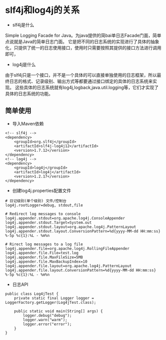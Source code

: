 # slf4j和log4j的关系

- slf4j是什么

Simple Logging Facade for Java。为java提供的简bai单日志Facade门面，简单点说就是Java的简单日志门面。
它是把不同的日志系统的实现进行了具体的抽象化，只提供了统一的日志使用接口，使用时只需要按照其提供的接口方法进行调用即可，

- log4j是什么

由于slf4j只是一个接口，并不是一个具体的可以直接单独使用的日志框架，所以最终日志的格式、记录级别、输出方式等都要通过接口绑定的具体的日志系统来实现。
这些具体的日志系统就有log4j,logback,java.util.logging等，它们才实现了具体的日志系统的功能。

## 简单使用

- 导入Maven依赖

```
<!-- slf4j -->
<dependency>
    <groupId>org.slf4j</groupId>
    <artifactId>slf4j-log4j12</artifactId>
    <version>1.7.12</version>
</dependency>
<!-- log4j -->
<dependency>
    <groupId>log4j</groupId>
    <artifactId>log4j</artifactId>
    <version>1.2.17</version>
</dependency>
```

- 创建log4j.properties配置文件

```
# 日记级别(单个级别) 文件/控制台
log4j.rootLogger=debug, stdout,file

# Redirect log messages to console
log4j.appender.stdout=org.apache.log4j.ConsoleAppender
log4j.appender.stdout.Target=System.out
log4j.appender.stdout.layout=org.apache.log4j.PatternLayout
log4j.appender.stdout.layout.ConversionPattern=%d{yyyy-MM-dd HH:mm:ss} %-5p %c{1}:%L - %m%n

# Rirect log messages to a log file
log4j.appender.file=org.apache.log4j.RollingFileAppender
log4j.appender.file.File=test.log
log4j.appender.file.MaxFileSize=5MB
log4j.appender.file.MaxBackupIndex=10
log4j.appender.file.layout=org.apache.log4j.PatternLayout
log4j.appender.file.layout.ConversionPattern=%d{yyyy-MM-dd HH:mm:ss} %-5p %c{1}:%L - %m%n
```

- 日志API

```
public class Log4jTest {
    private static final Logger logger = LoggerFactory.getLogger(Log4jTest.class);
    
    public static void main(String[] args) {
        logger.debug("debug");
        logger.warn("warm");
        logger.error("error");
    }
}
```